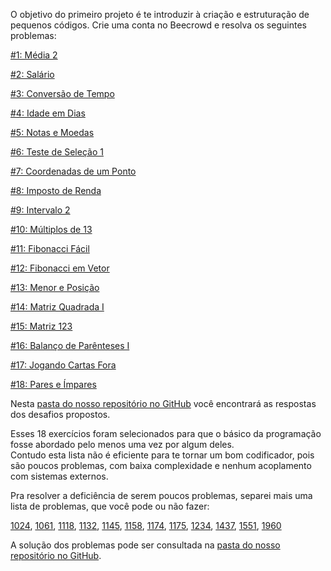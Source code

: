O objetivo do primeiro projeto é te introduzir à criação e estruturação de pequenos códigos.
Crie uma conta no Beecrowd e resolva os seguintes problemas:

[\#1: Média 2](https://www.beecrowd.com.br/judge/pt/problems/view/1006)

[\#2: Salário](https://www.beecrowd.com.br/judge/pt/problems/view/1008)

[\#3: Conversão de Tempo](https://www.beecrowd.com.br/judge/pt/problems/view/1019)

[\#4: Idade em Dias](https://www.beecrowd.com.br/judge/pt/problems/view/1020)

[\#5: Notas e Moedas](https://www.beecrowd.com.br/judge/pt/problems/view/1021)

[\#6: Teste de Seleção 1](https://www.beecrowd.com.br/judge/pt/problems/view/1035)

[\#7: Coordenadas de um Ponto](https://www.beecrowd.com.br/judge/pt/problems/view/1041)

[\#8: Imposto de Renda](https://www.beecrowd.com.br/judge/pt/problems/view/1051)

[\#9: Intervalo 2](https://www.beecrowd.com.br/judge/pt/problems/view/1072)

[\#10: Múltiplos de 13](https://www.beecrowd.com.br/judge/pt/problems/view/1132)

[\#11: Fibonacci Fácil](https://www.beecrowd.com.br/judge/pt/problems/view/1151)

[\#12: Fibonacci em Vetor](https://www.beecrowd.com.br/judge/pt/problems/view/1176)

[\#13: Menor e Posição](https://www.beecrowd.com.br/judge/pt/problems/view/1180)

[\#14: Matriz Quadrada I](https://www.beecrowd.com.br/judge/pt/problems/view/1435)

[\#15: Matriz 123](https://www.beecrowd.com.br/judge/pt/problems/view/1534)

[\#16: Balanço de Parênteses I](https://www.beecrowd.com.br/judge/pt/problems/view/1068)

[\#17: Jogando Cartas Fora](https://www.beecrowd.com.br/judge/pt/problems/view/1110)

[\#18: Pares e Ímpares](https://www.beecrowd.com.br/judge/pt/problems/view/1259)

Nesta [pasta do nosso repositório no GitHub](https://github.com/marcelaodev/marcelaodev/trilha/docs/javascript/problemas) você encontrará as respostas dos desafios propostos.

Esses 18 exercícios foram selecionados para que o básico da programação fosse abordado pelo menos uma vez por algum deles.  
Contudo esta lista não é eficiente para te tornar um bom codificador, pois são poucos problemas, com baixa complexidade e nenhum acoplamento com sistemas externos.

Pra resolver a deficiência de serem poucos problemas, separei mais uma lista de problemas, que você pode ou não fazer:

[1024](https://www.beecrowd.com.br/judge/pt/problems/view/1024), [1061](https://www.beecrowd.com.br/judge/pt/problems/view/1061), [1118](https://www.beecrowd.com.br/judge/pt/problems/view/1118), [1132](https://www.beecrowd.com.br/judge/pt/problems/view/1132), [1145](https://www.beecrowd.com.br/judge/pt/problems/view/1145), [1158](https://www.beecrowd.com.br/judge/pt/problems/view/1158), [1174](https://www.beecrowd.com.br/judge/pt/problems/view/1174), [1175](https://www.beecrowd.com.br/judge/pt/problems/view/1175), [1234](https://www.beecrowd.com.br/judge/pt/problems/view/1234), [1437](https://www.beecrowd.com.br/judge/pt/problems/view/1437), [1551](https://www.beecrowd.com.br/judge/pt/problems/view/1551), [1960](https://www.beecrowd.com.br/judge/pt/problems/view/1960)

A solução dos problemas pode ser consultada na [pasta do nosso repositório no GitHub](https://github.com/marcelaodev/marcelaodev/trilha/docs/javascript/opcionais).